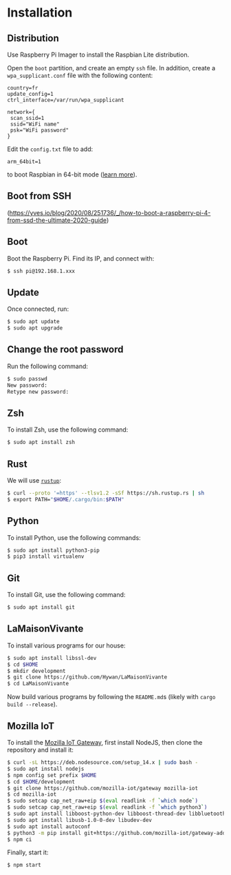 # Installation

## Distribution

Use Raspberry Pi Imager to install the Raspbian Lite distribution.

Open the `boot` partition, and create an empty `ssh` file. In
addition, create a `wpa_supplicant.conf` file with the following
content:

```
country=fr
update_config=1
ctrl_interface=/var/run/wpa_supplicant

network={
 scan_ssid=1
 ssid="WiFi name"
 psk="WiFi password"
}
```

Edit the `config.txt` file to add:

```
arm_64bit=1
```

to boot Raspbian in 64-bit mode ([learn
more](https://www.raspberrypi.org/forums/viewtopic.php?t=250730)).

## Boot from SSH

(https://yves.io/blog/2020/08/251736/_/how-to-boot-a-raspberry-pi-4-from-ssd-the-ultimate-2020-guide)

## Boot

Boot the Raspberry Pi. Find its IP, and connect with:

```sh
$ ssh pi@192.168.1.xxx
```

## Update

Once connected, run:

```sh
$ sudo apt update
$ sudo apt upgrade
```

## Change the root password

Run the following command:

```sh
$ sudo passwd
New password:
Retype new password:
```

## Zsh

To install Zsh, use the following command:

```sh
$ sudo apt install zsh
```

## Rust

We will use [`rustup`](https://rustup.rs/):


```sh
$ curl --proto '=https' --tlsv1.2 -sSf https://sh.rustup.rs | sh
$ export PATH="$HOME/.cargo/bin:$PATH"
```

## Python

To install Python, use the following commands:

```sh
$ sudo apt install python3-pip
$ pip3 install virtualenv
```

## Git

To install Git, use the following command:

```sh
$ sudo apt install git
```

## LaMaisonVivante

To install various programs for our house:

```sh
$ sudo apt install libssl-dev
$ cd $HOME
$ mkdir development
$ git clone https://github.com/Hywan/LaMaisonVivante
$ cd LaMaisonVivante
```

Now build various programs by following the `README.md`s (likely with
`cargo build --release`).

## Mozilla IoT

To install the [Mozilla IoT
Gateway](https://github.com/mozilla-iot/gateway), first install
NodeJS, then clone the repository and install it:

```sh
$ curl -sL https://deb.nodesource.com/setup_14.x | sudo bash -
$ sudo apt install nodejs
$ npm config set prefix $HOME
$ cd $HOME/development
$ git clone https://github.com/mozilla-iot/gateway mozilla-iot
$ cd mozilla-iot
$ sudo setcap cap_net_raw+eip $(eval readlink -f `which node`)
$ sudo setcap cap_net_raw+eip $(eval readlink -f `which python3`)
$ sudo apt install libboost-python-dev libboost-thread-dev libbluetooth-dev libglib2.0-dev
$ sudo apt install libusb-1.0-0-dev libudev-dev
$ sudo apt install autoconf
$ python3 -m pip install git+https://github.com/mozilla-iot/gateway-addon-python#egg=gateway_addon
$ npm ci
```

Finally, start it:

```sh
$ npm start
```
